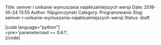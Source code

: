 Title: semver i unikanie wymuszania najaktualniejszych wersji
Date: 2018-05-24 13:55
Author: filipgorczynski
Category: Programowanie
Slug: semver-i-unikanie-wymuszania-najaktualniejszych-wersji
Status: draft

\[code language="python"\]  
\<pre\>'parameterized \>= 0.6.1',  
\[/code\]

